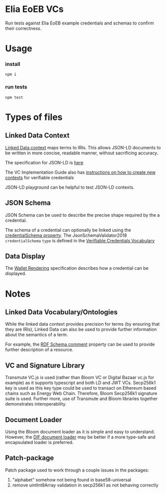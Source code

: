 # Elia EoEB VCs

Run tests against Elia EoEB example credentials and schemas to confirm their correctness.

# Usage

### install

```
npm i
```

### run tests

```
npm test
```

# Types of files

## Linked Data Context

[Linked Data context](https://www.w3.org/TR/json-ld/#the-context) maps terms to IRIs.
This allows JSON-LD documents to be written in more concise, readable manner, without sacrificing accuracy.

The specification for JSON-LD is [here]()

The VC Implementation Guide also has [instructions on how to create new contexts](https://www.w3.org/TR/vc-imp-guide/#creating-new-credential-types) for verifiable credentials

JSON-LD playground can be helpful to test JSON-LD contexts.

## JSON Schema

JSON Schema can be used to describe the precise shape required by the a credential.

The schema of a credential can optionally be linked using the [credentialSchema property](https://www.w3.org/TR/vc-data-model/#data-schemas).
The JsonSchemaValidator2018 `credentialSchema` `type` is defined in the [Verifiable Credentials Vocabulary](w3.org/2018/credentials/#JsonSchemaValidator2018)

## Data Display

The [Wallet Rendering](https://identity.foundation/wallet-rendering/) specification describes how a credential can be displayed.

# Notes

## Linked Data Vocabulary/Ontologies

While the linked data context provides precision for terms (by ensuring that they are IRIs),
Linked Data can also be used to provide further information about the semantics of a term.

For example, the [RDF Schema comment](https://www.w3.org/TR/rdf-schema/#ch_comment) property can be used to provide further description of a resource.

## VC and Signature Library

Transmute VC.js is used (rather than Bloom VC or Digital Bazaar vc.js for example) as it supports typescript and both LD and JWT VCs.
Secp256k1 key is used as this key type could be used to transact on Ethereum based chains such as Energy Web Chain. Therefore, Bloom Secp256k1 signature suite is used.
Further more, use of Transmute and Bloom libraries together demonstrates interoperability.

## Document Loader

Using the Bloom document loader as it is simple and easy to understand.
However, the [DIF document loader](https://github.com/decentralized-identity/jsonld-document-loader) may be better if a more type-safe and encapsulated loader is preferred.

## Patch-package

Patch package used to work through a couple issues in the packages:

1. "alphabet" somehow not being found in base58-universal
2. remove uintInt8Array validation in secp256k1 as not behaving correctly

